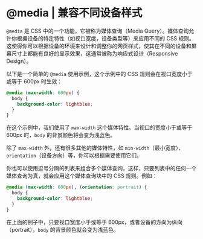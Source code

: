 # @media | 兼容不同设备样式

`@media` 是 CSS 中的一个功能，它被称为媒体查询（Media Query）。媒体查询允许你根据设备的特定特性（如视口宽度，设备类型等）来应用不同的 CSS 规则。这使得你可以根据设备的环境来设计和调整你的网页样式，使其在不同的设备和屏幕尺寸上都能有良好的显示效果，这通常被称为响应式设计（Responsive Design）。

以下是一个简单的 `@media` 使用示例，这个示例中的 CSS 规则会在视口宽度小于或等于 600px 时生效：

```css
@media (max-width: 600px) {
  body {
    background-color: lightblue;
  }
}
```

在这个示例中，我们使用了 `max-width` 这个媒体特性。当视口的宽度小于或等于 600px 时，`body` 的背景颜色将会变为浅蓝色。

除了 `max-width` 外，还有很多其他的媒体特性，如 `min-width`（最小宽度）、`orientation`（设备方向）等，你可以根据需要使用它们。

你也可以使用逗号分隔的列表来组合多个媒体查询，这样，只要列表中的任何一个媒体查询为真，就会应用这个媒体查询块中的 CSS 规则。例如：

```css
@media (max-width: 600px), (orientation: portrait) {
  body {
    background-color: lightblue;
  }
}
```

在上面的例子中，只要视口宽度小于或等于 600px，或者设备的方向为纵向（portrait），`body` 的背景颜色就会变为浅蓝色。